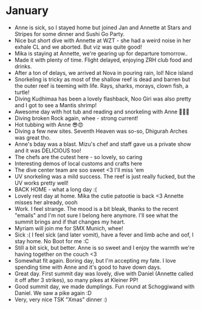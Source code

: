 # January

- Anne is sick, so I stayed home but joined Jan and Annette at Stars and Stripes for some dinner and Sushi Go Party.
- Nice but short dive with Annette at WZT - she had a weird noise in her exhale CL and we aborted. But viz was quite good!
- Mika is staying at Annette, we're gearing up for departure tomorrow..
- Made it with plenty of time. Flight delayed, enjoying ZRH club food and drinks.
- After a ton of delays, we arrived at Nova in pouring rain, lol! Nice island
- Snorkeling is tricky as most of the shallow reef is dead and barren but the outer reef is teeming with life. Rays, sharks, morays, clown fish, a turtle!
- Diving Kudhimaa has been a lovely flashback, Noo Giri was also pretty and I got to see a Mantis shrimp!
- Awesome day with hot tub and reading and snorkeling with Anne 💙💙💙
- Diving broken Rock again, whee - strong current!
- Hot tubbing with Anne 😎😍
- Diving a few new sites. Seventh Heaven was so-so, Dhigurah Arches was great tho.
- Anne's bday was a blast. Mizu's chef and staff gave us a private show and it was DELICIOUS too!
- The chefs are the cutest here - so lovely, so caring
- Interesting demos of local customs and crafts here
- The dive center team are soo sweet <3 I'll miss 'em
- UV snorkeling was a mild success. The reef is just really fucked, but the UV works pretty well!
- BACK HOME - what a long day :(
- Lovely rest day at home. Mika the cutie patootie is back <3 Annette misses her already, oooh
- Work. I feel strange. The mood is a bit bleak, thanks to the recent "emails" and I'm not sure I belong here anymore. I'll see what the summit brings and if that changes my heart.
- Myriam will join me for SMX Munich, whee!
- Sick :( I feel sick (and later vomit), have a fever and limb ache and oof, I stay home. No Boot for me :C
- Still a bit sick, but better. Anne is so sweet and I enjoy the warmth we're having together on the couch <3
- Somewhat fit again. Boring day, but I'm accepting my fate. I love spending time with Anne and it's good to have down days.
- Great day. First summit day was lovely, dive with Daniel (Annette called it off after 3 strikes), so many pikes at Kleiner PP!
- Good summit day, we made dumplings. Fun round at Schoggiwand with Daniel. We saw a pike again :D
- Very, very nice TSK "Xmas" dinner :)
